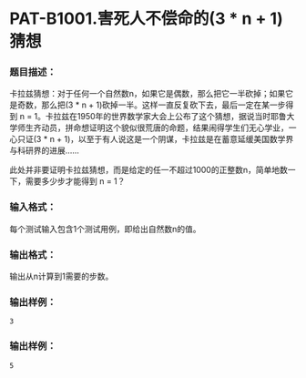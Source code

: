 # PAT-B1001.害死人不偿命的(3 * n + 1)猜想

### 题目描述：

卡拉兹猜想：对于任何一个自然数n，如果它是偶数，那么把它一半砍掉；如果它是奇数，那么把(3 * n + 1)砍掉一半。这样一直反复砍下去，最后一定在某一步得到 n = 1。卡拉兹在1950年的世界数学家大会上公布了这个猜想，据说当时耶鲁大学师生齐动员，拼命想证明这个貌似很荒唐的命题，结果闹得学生们无心学业，一心只证(3 * n + 1)，以至于有人说这是一个阴谋，卡拉兹是在蓄意延缓美国数学界与科研界的进展……

此处并非要证明卡拉兹猜想，而是给定的任一不超过1000的正整数n，简单地数一下，需要多少步才能得到 n = 1？

### 输入格式：

每个测试输入包含1个测试用例，即给出自然数n的值。

### 输出格式：

输出从n计算到1需要的步数。

### 输出样例：

` 3 `

### 输出样例：

` 5 `

 

